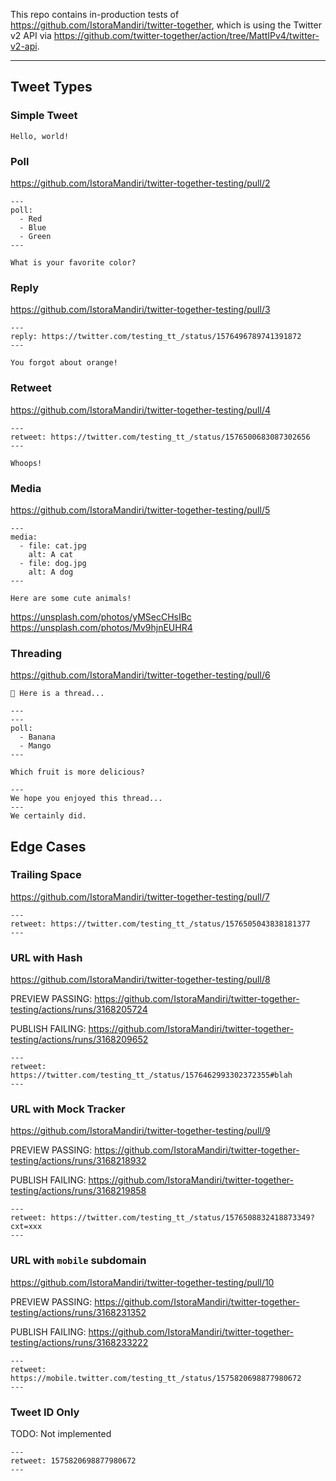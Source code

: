 This repo contains in-production tests of https://github.com/IstoraMandiri/twitter-together, which is using the Twitter v2 API via https://github.com/twitter-together/action/tree/MattIPv4/twitter-v2-api.

---

## Tweet Types

### Simple Tweet

```tweet
Hello, world!
```

### Poll

https://github.com/IstoraMandiri/twitter-together-testing/pull/2

```tweet
---
poll:
  - Red
  - Blue
  - Green
---

What is your favorite color?
```

### Reply

https://github.com/IstoraMandiri/twitter-together-testing/pull/3

```tweet
---
reply: https://twitter.com/testing_tt_/status/1576496789741391872
---

You forgot about orange!
```

### Retweet

https://github.com/IstoraMandiri/twitter-together-testing/pull/4

```tweet
---
retweet: https://twitter.com/testing_tt_/status/1576500683087302656
---

Whoops!
```

### Media

https://github.com/IstoraMandiri/twitter-together-testing/pull/5

```tweet
---
media:
  - file: cat.jpg
    alt: A cat
  - file: dog.jpg
    alt: A dog
---

Here are some cute animals!
```

https://unsplash.com/photos/yMSecCHsIBc
https://unsplash.com/photos/Mv9hjnEUHR4

### Threading

https://github.com/IstoraMandiri/twitter-together-testing/pull/6

```tweet
🧵 Here is a thread...

---
---
poll:
  - Banana
  - Mango
---

Which fruit is more delicious?

---
We hope you enjoyed this thread...
---
We certainly did.
```

## Edge Cases

### Trailing Space

https://github.com/IstoraMandiri/twitter-together-testing/pull/7

```tweet
---
retweet: https://twitter.com/testing_tt_/status/1576505043838181377
--- 
```

### URL with Hash

https://github.com/IstoraMandiri/twitter-together-testing/pull/8

PREVIEW PASSING: https://github.com/IstoraMandiri/twitter-together-testing/actions/runs/3168205724

PUBLISH FAILING: https://github.com/IstoraMandiri/twitter-together-testing/actions/runs/3168209652

```tweet
---
retweet: https://twitter.com/testing_tt_/status/1576462993302372355#blah
---
```

### URL with Mock Tracker

https://github.com/IstoraMandiri/twitter-together-testing/pull/9

PREVIEW PASSING: https://github.com/IstoraMandiri/twitter-together-testing/actions/runs/3168218932

PUBLISH FAILING: https://github.com/IstoraMandiri/twitter-together-testing/actions/runs/3168219858

```tweet
---
retweet: https://twitter.com/testing_tt_/status/1576508832418873349?cxt=xxx
---
```

### URL with `mobile` subdomain

https://github.com/IstoraMandiri/twitter-together-testing/pull/10

PREVIEW PASSING: https://github.com/IstoraMandiri/twitter-together-testing/actions/runs/3168231352

PUBLISH FAILING: https://github.com/IstoraMandiri/twitter-together-testing/actions/runs/3168233222

```tweet
---
retweet: https://mobile.twitter.com/testing_tt_/status/1575820698877980672
---
```

### Tweet ID Only

TODO: Not implemented

```tweet
---
retweet: 1575820698877980672
---
```
